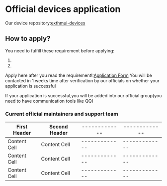 # Official devices application
Our device repository:[exthmui-devices
](https://github.com/exthmui-devices)

## How to apply?
You need to fulfill these requirement before applying:  

  1.
  2.


Apply here after you read the requirement!:[Application Form]()
You will be contacted in 1 weeks time after verification by our officials on whether your application is successful

If your application is successful,you will be added into our official group(you need to have communication tools like QQ)

### Current official maintainers and support team
| First Header  | Second Header | ------------- | ------------- |
| ------------- | ------------- | ------------- | ------------- |
| Content Cell  | Content Cell  | ------------- | ------------- |
| Content Cell  | Content Cell  | ------------- | ------------- |
| Content Cell  | Content Cell  | ------------- | ------------- |
